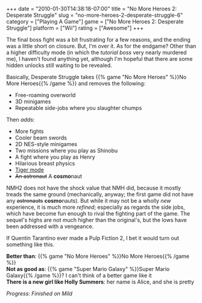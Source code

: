 +++
date = "2010-01-30T14:38:18-07:00"
title = "No More Heroes 2: Desperate Struggle"
slug = "no-more-heroes-2-desperate-struggle-6"
category = ["Playing A Game"]
game = ["No More Heroes 2: Desperate Struggle"]
platform = ["Wii"]
rating = ["Awesome"]
+++

The final boss fight was a bit frustrating for a few reasons, and the ending was a little short on closure.  But, I'm over it.  As for the endgame?  Other than a higher difficulty mode (in which the <i>tutorial boss</i> very nearly murdered me), I haven't found anything yet, although I'm hopeful that there are some hidden unlocks still waiting to be revealed.

Basically, Desperate Struggle takes {{% game "No More Heroes" %}}No More Heroes{{% /game %}} and removes the following:

* Free-roaming overworld
* 3D minigames
* Repeatable side-jobs where you slaughter chumps

Then <i>adds</i>:

* More fights
* Cooler beam swords
* 2D NES-style minigames
* Two missions where you play as Shinobu
* A fight where you play as Henry
* Hilarious breast physics
* <a href="http://www.youtube.com/watch?v=mzqWytLJHdU">Tiger mode</a>
* <s>An astronaut</s> A <b>cosmo</b>naut

NMH2 does not have the shock value that NMH did, because it mostly treads the same ground (mechanically, anyway; the first game did not have any <s>astronauts</s> <b>cosmo</b>nauts).  But while it may not be a wholly <i>new</i> experience, it is much more <i>refined</i>; especially as regards the side jobs, which have become fun enough to rival the fighting part of the game.  The sequel's highs are not much higher than the original's, but the lows have been addressed with a vengeance.

If Quentin Tarantino ever made a Pulp Fiction 2, I bet it would turn out something like this.

<b>Better than</b>: {{% game "No More Heroes" %}}No More Heroes{{% /game %}}  
<b>Not as good as</b>: {{% game "Super Mario Galaxy" %}}Super Mario Galaxy{{% /game %}}?  I can't think of a better game like it  
<b>There is a new girl like Holly Summers</b>: her name is Alice, and she is pretty

<i>Progress: Finished on Mild</i>